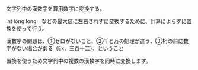 文字列中の漢数字を算用数字に変換する。

int long long　などの最大値に左右されずに変換するために、計算によらずに置換を使って行う。

漢数字の問題は、①ゼロがないこと、②千と万の処理が違う、③桁の前に数字がない場合がある（Ex．三百十二）、ということ

置換を使うため文字列中の複数の漢数字を同時に変換します。
